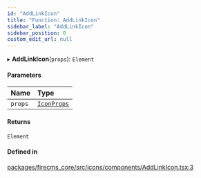 ```yaml
---
id: "AddLinkIcon"
title: "Function: AddLinkIcon"
sidebar_label: "AddLinkIcon"
sidebar_position: 0
custom_edit_url: null
---
```


▸ **AddLinkIcon**(`props`): `Element`

#### Parameters

| Name | Type |
| :------ | :------ |
| `props` | [`IconProps`](../types/IconProps.md) |

#### Returns

`Element`

#### Defined in

[packages/firecms_core/src/icons/components/AddLinkIcon.tsx:3](https://github.com/FireCMSco/firecms/blob/d45f3739/packages/firecms_core/src/icons/components/AddLinkIcon.tsx#L3)
